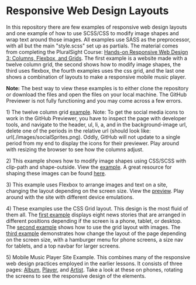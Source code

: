 <h1>Responsive Web Design Layouts</h1>

<p>In this repository there are few examples of responsive web design layouts and one example of how to use SCSS/CSS to modify image shapes and wrap text around those images. All examples use SASS as the preprocessor, with all but the main "style.scss" set up as partials. The material comes from completing the PluralSight Course: <a href="https://www.pluralsight.com/courses/responsive-web-design-columns-flexbox-grids">Hands-on Responsive Web Design 3: Columns, Flexbox, and Grids</a>. The first example is a website made with a twelve column grid, the second shows how to modify image shapes, the third uses flexbox, the fourth examples uses the css grid, and the last one shows a combination of layouts to make a responsive mobile music player.</p>

<p><strong>Note:</strong> The best way to view these examples is to either clone the repository or download the files and open the files on your local machine. The GitHub Previewer is not fully functioning and you may come across a few errors.</p>

<p>1) The twelve column grid <a href="https://htmlpreview.github.io/?https://github.com/DevJHennessy/Responsive_Web_Design/blob/master/ColumnGrid/index.html">example</a>. Note: To get the social media icons to work in the GitHub Previewer, you have to inspect the page with developer tools, and navigate to the header, ul, li, a, and in the background-image url, delete one of the periods in the relative url (should look like: url(./images/socialSprites.png). Oddly, GitHub will not update to a single period from my end to display the icons for their previewer. Play around with resizing the browser to see how the columns adjust.</p>

<p>2) This example shows how to modify image shapes using CSS/SCSS with clip-path and shape-outside. View the <a href="https://htmlpreview.github.io/?https://github.com/DevJHennessy/Responsive_Web_Design/blob/master/CSS_Shapes/index.html">example</a>. A great resource for shaping these images can be found <a href="https://bennettfeely.com/clippy/">here</a>.</p>

<p>3) This example uses Flexbox to arrange images and text on a site, changing the layout depending on the screen size. View the <a href="https://htmlpreview.github.io/?https://github.com/DevJHennessy/Responsive_Web_Design/blob/master/Flexbox/index.html">preview</a>. Play around with the site with different device emulations.</p>

<p>4) These examples use the CSS Grid layout. This design is the most fluid of them all. The <a href="https://htmlpreview.github.io/?https://github.com/DevJHennessy/Responsive_Web_Design/blob/master/CSS_Grid1/index.html">first example</a> displays eight news stories that are arranged in different positions depending if the screen is a phone, tablet, or desktop. The <a href="https://htmlpreview.github.io/?https://github.com/DevJHennessy/Responsive_Web_Design/blob/master/CSS_Grid2/index.html">second example</a> shows how to use the grid layout with images. The <a href="https://htmlpreview.github.io/?https://github.com/DevJHennessy/Responsive_Web_Design/blob/master/CSS_Grid3/index.html">third example</a> demonstrates how change the layout of the page depending on the screen size, with a hamburger menu for phone screens, a size nav for tablets, and a top navbar for larger screens.</p>

<p>5) Mobile Music Player Site Example. This combines many of the responsive web design practices employed in the earlier lessons. It consists of three pages: <a href="https://htmlpreview.github.io/?https://raw.githubusercontent.com/DevJHennessy/Responsive_Web_Design/master/MusicPlayer/index.html">Album</a>, <a href="https://htmlpreview.github.io/?https://raw.githubusercontent.com/DevJHennessy/Responsive_Web_Design/master/MusicPlayer/player.html">Player</a>, and <a href="https://htmlpreview.github.io/?https://raw.githubusercontent.com/DevJHennessy/Responsive_Web_Design/master/MusicPlayer/artist.html">Artist<a>. Take a look at these on phones, rotating the screens to see the responsive design of the elements.</p>
